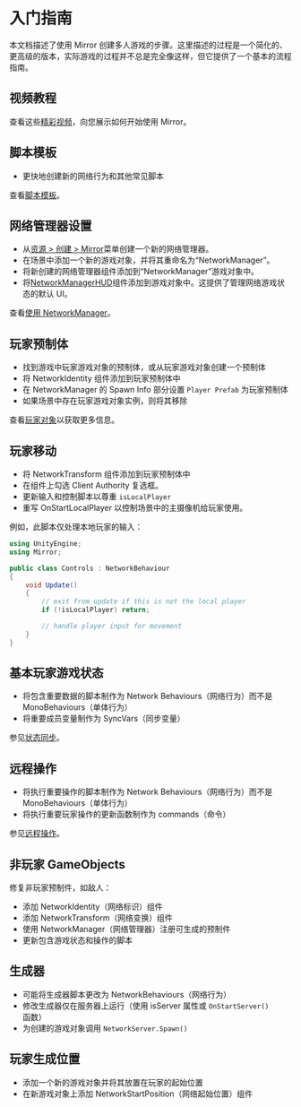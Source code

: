 # 入门指南

本文档描述了使用 Mirror 创建多人游戏的步骤。这里描述的过程是一个简化的、更高级的版本，实际游戏的过程并不总是完全像这样，但它提供了一个基本的流程指南。

## 视频教程 <a href="#video-tutorials" id="video-tutorials"></a>

查看这些[精彩视频](../../community-guides/video-tutorials.md)，向您展示如何开始使用 Mirror。

## 脚本模板 <a href="#script-templates" id="script-templates"></a>

* 更快地创建新的网络行为和其他常见脚本

查看[脚本模板](script-templates.md)。

## 网络管理器设置 <a href="#networkmanager-set-up" id="networkmanager-set-up"></a>

* 从[资源 > 创建 > Mirror](script-templates.md)菜单创建一个新的网络管理器。
* 在场景中添加一个新的游戏对象，并将其重命名为“NetworkManager”。
* 将新创建的网络管理器组件添加到“NetworkManager”游戏对象中。
* 将[NetworkManagerHUD](../components/network-manager-hud.md)组件添加到游戏对象中。这提供了管理网络游戏状态的默认 UI。

查看[使用 NetworkManager](../components/network-manager.md)。

## 玩家预制体 <a href="#player-prefab" id="player-prefab"></a>

* 找到游戏中玩家游戏对象的预制体，或从玩家游戏对象创建一个预制体
* 将 NetworkIdentity 组件添加到玩家预制体中
* 在 NetworkManager 的 Spawn Info 部分设置 `Player Prefab` 为玩家预制体
* 如果场景中存在玩家游戏对象实例，则将其移除

查看[玩家对象](../guides/gameobjects/player-gameobjects.md)以获取更多信息。

## 玩家移动 <a href="#player-movement" id="player-movement"></a>

* 将 NetworkTransform 组件添加到玩家预制体中
* 在组件上勾选 Client Authority 复选框。
* 更新输入和控制脚本以尊重 `isLocalPlayer`
* 重写 OnStartLocalPlayer 以控制场景中的主摄像机给玩家使用。

例如，此脚本仅处理本地玩家的输入：

```csharp
using UnityEngine;
using Mirror;

public class Controls : NetworkBehaviour
{
    void Update()
    {
        // exit from update if this is not the local player
        if (!isLocalPlayer) return;

        // handle player input for movement
    }
}
```

## 基本玩家游戏状态 <a href="#basic-player-game-state" id="basic-player-game-state"></a>

* 将包含重要数据的脚本制作为 Network Behaviours（网络行为）而不是 MonoBehaviours（单体行为）
* 将重要成员变量制作为 SyncVars（同步变量）

参见[状态同步](../guides/synchronization/)。

## 远程操作 <a href="#networked-actions" id="networked-actions"></a>

* 将执行重要操作的脚本制作为 Network Behaviours（网络行为）而不是 MonoBehaviours（单体行为）
* 将执行重要玩家操作的更新函数制作为 commands（命令）

参见[远程操作](../guides/communications/remote-actions.md)。

## 非玩家 GameObjects <a href="#non-player-game-objects" id="non-player-game-objects"></a>

修复非玩家预制件，如敌人：

* 添加 NetworkIdentity（网络标识）组件
* 添加 NetworkTransform（网络变换）组件
* 使用 NetworkManager（网络管理器）注册可生成的预制件
* 更新包含游戏状态和操作的脚本

## 生成器 <a href="#spawners" id="spawners"></a>

* 可能将生成器脚本更改为 NetworkBehaviours（网络行为）
* 修改生成器仅在服务器上运行（使用 isServer 属性或 `OnStartServer()` 函数）
* 为创建的游戏对象调用 `NetworkServer.Spawn()`

## 玩家生成位置 <a href="#spawn-positions-for-players" id="spawn-positions-for-players"></a>

* 添加一个新的游戏对象并将其放置在玩家的起始位置
* 在新游戏对象上添加 NetworkStartPosition（网络起始位置）组件
